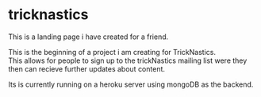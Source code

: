 # tricknastics

This is a landing page i have created for a friend. 

This is the beginning of a project i am creating for TrickNastics.  
This allows for people to sign up to the trickNastics mailing list were they then can recieve further updates about content.

Its is currently running on a heroku server using mongoDB as the backend.
